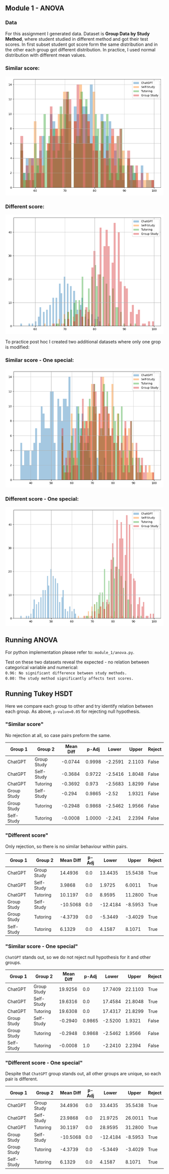 ## Module 1 - ANOVA

### Data

For this assignment I generated data. Dataset is **Group Data by Study Method**, where student studied in different
method and got their test scores. In first subset student got score form the same distribution and in the other each group
got different distribution. In practice, I used normal distribution with different mean values.

### Similar score:
![image](module_1/balanced_data.png)

### Different score:
![image](module_1/unbalanced_data.png)

To practice post hoc I created two additional datasets where only one grop is modified:
### Similar score - One special:
![image](module_1/balanced_spe_data.png)

### Different score - One special:
![image](module_1/unbalanced_spe_data.png)

## Running ANOVA

For python implementation please refer to: `module_1/anova.py`.

Test on these two datasets reveal the expected - no relation between categorical variable and numerical: \
`0.96: No significant difference between study methods.` \
`0.00: The study method significantly affects test scores.`

## Running Tukey HSDT

Here we compare each group to other and try identify relation between each group.
As above, `p-value=0.05` for rejecting null hypothesis. 

### "Similar score"
No rejection at all, so case pairs preform the same.

| Group 1     | Group 2     | Mean Diff | p-Adj  | Lower  | Upper  | Reject |
|------------|------------|-----------|--------|--------|--------|--------|
| ChatGPT    | Group Study | -0.0744  | 0.9998 | -2.2591 | 2.1103 | False  |
| ChatGPT    | Self-Study  | -0.3684  | 0.9722 | -2.5416 | 1.8048 | False  |
| ChatGPT    | Tutoring    | -0.3692  | 0.973  | -2.5683 | 1.8299 | False  |
| Group Study| Self-Study  | -0.294   | 0.9865 | -2.52   | 1.9321 | False  |
| Group Study| Tutoring    | -0.2948  | 0.9868 | -2.5462 | 1.9566 | False  |
| Self-Study | Tutoring    | -0.0008  | 1.0000 | -2.241  | 2.2394 | False  |

### "Different score"
Only rejection, so there is no similar behaviour within pairs.

| Group 1     | Group 2     | Mean Diff | p-Adj  | Lower   | Upper   | Reject |
|------------|------------|-----------|--------|---------|---------|--------|
| ChatGPT    | Group Study | 14.4936  | 0.0    | 13.4435 | 15.5438 | True   |
| ChatGPT    | Self-Study  | 3.9868   | 0.0    | 1.9725  | 6.0011  | True   |
| ChatGPT    | Tutoring    | 10.1197  | 0.0    | 8.9595  | 11.2800 | True   |
| Group Study| Self-Study  | -10.5068 | 0.0    | -12.4184| -8.5953 | True   |
| Group Study| Tutoring    | -4.3739  | 0.0    | -5.3449 | -3.4029 | True   |
| Self-Study | Tutoring    | 6.1329   | 0.0    | 4.1587  | 8.1071  | True   |

### "Similar score - One special"
`ChatGPT` stands out, so we do not reject null hypothesis for it and other groups.

| Group 1     | Group 2     | Mean Diff | p-Adj  | Lower   | Upper   | Reject |
|------------|------------|-----------|--------|---------|---------|--------|
| ChatGPT    | Group Study | 19.9256  | 0.0    | 17.7409 | 22.1103 | True   |
| ChatGPT    | Self-Study  | 19.6316  | 0.0    | 17.4584 | 21.8048 | True   |
| ChatGPT    | Tutoring    | 19.6308  | 0.0    | 17.4317 | 21.8299 | True   |
| Group Study| Self-Study  | -0.2940  | 0.9865 | -2.5200 | 1.9321  | False  |
| Group Study| Tutoring    | -0.2948  | 0.9868 | -2.5462 | 1.9566  | False  |
| Self-Study | Tutoring    | -0.0008  | 1.0    | -2.2410 | 2.2394  | False  |

### "Different score - One special"
Despite that `ChatGPT` group stands out, all other groups are unique, so each pair is different.

| Group 1     | Group 2     | Mean Diff | p-Adj  | Lower   | Upper   | Reject |
|------------|------------|-----------|--------|---------|---------|--------|
| ChatGPT    | Group Study | 34.4936  | 0.0    | 33.4435 | 35.5438 | True   |
| ChatGPT    | Self-Study  | 23.9868  | 0.0    | 21.9725 | 26.0011 | True   |
| ChatGPT    | Tutoring    | 30.1197  | 0.0    | 28.9595 | 31.2800 | True   |
| Group Study| Self-Study  | -10.5068 | 0.0    | -12.4184| -8.5953 | True   |
| Group Study| Tutoring    | -4.3739  | 0.0    | -5.3449 | -3.4029 | True   |
| Self-Study | Tutoring    | 6.1329   | 0.0    | 4.1587  | 8.1071  | True   |